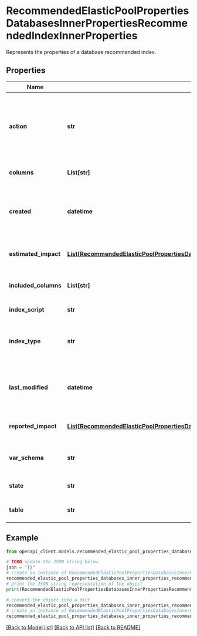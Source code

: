 # RecommendedElasticPoolPropertiesDatabasesInnerPropertiesRecommendedIndexInnerProperties

Represents the properties of a database recommended index.

## Properties

Name | Type | Description | Notes
------------ | ------------- | ------------- | -------------
**action** | **str** | The proposed index action. You can create a missing index, drop an unused index, or rebuild an existing index to improve its performance. | [optional] [readonly] 
**columns** | **List[str]** | Columns over which to build index | [optional] [readonly] 
**created** | **datetime** | The UTC datetime showing when this resource was created (ISO8601 format). | [optional] [readonly] 
**estimated_impact** | [**List[RecommendedElasticPoolPropertiesDatabasesInnerPropertiesRecommendedIndexInnerPropertiesEstimatedImpactInner]**](RecommendedElasticPoolPropertiesDatabasesInnerPropertiesRecommendedIndexInnerPropertiesEstimatedImpactInner.md) | The estimated impact of doing recommended index action. | [optional] [readonly] 
**included_columns** | **List[str]** | The list of column names to be included in the index | [optional] [readonly] 
**index_script** | **str** | The full build index script | [optional] [readonly] 
**index_type** | **str** | The type of index (CLUSTERED, NONCLUSTERED, COLUMNSTORE, CLUSTERED COLUMNSTORE) | [optional] [readonly] 
**last_modified** | **datetime** | The UTC datetime of when was this resource last changed (ISO8601 format). | [optional] [readonly] 
**reported_impact** | [**List[RecommendedElasticPoolPropertiesDatabasesInnerPropertiesRecommendedIndexInnerPropertiesEstimatedImpactInner]**](RecommendedElasticPoolPropertiesDatabasesInnerPropertiesRecommendedIndexInnerPropertiesEstimatedImpactInner.md) | The values reported after index action is complete. | [optional] [readonly] 
**var_schema** | **str** | The schema where table to build index over resides | [optional] [readonly] 
**state** | **str** | The current recommendation state. | [optional] [readonly] 
**table** | **str** | The table on which to build index. | [optional] [readonly] 

## Example

```python
from openapi_client.models.recommended_elastic_pool_properties_databases_inner_properties_recommended_index_inner_properties import RecommendedElasticPoolPropertiesDatabasesInnerPropertiesRecommendedIndexInnerProperties

# TODO update the JSON string below
json = "{}"
# create an instance of RecommendedElasticPoolPropertiesDatabasesInnerPropertiesRecommendedIndexInnerProperties from a JSON string
recommended_elastic_pool_properties_databases_inner_properties_recommended_index_inner_properties_instance = RecommendedElasticPoolPropertiesDatabasesInnerPropertiesRecommendedIndexInnerProperties.from_json(json)
# print the JSON string representation of the object
print(RecommendedElasticPoolPropertiesDatabasesInnerPropertiesRecommendedIndexInnerProperties.to_json())

# convert the object into a dict
recommended_elastic_pool_properties_databases_inner_properties_recommended_index_inner_properties_dict = recommended_elastic_pool_properties_databases_inner_properties_recommended_index_inner_properties_instance.to_dict()
# create an instance of RecommendedElasticPoolPropertiesDatabasesInnerPropertiesRecommendedIndexInnerProperties from a dict
recommended_elastic_pool_properties_databases_inner_properties_recommended_index_inner_properties_from_dict = RecommendedElasticPoolPropertiesDatabasesInnerPropertiesRecommendedIndexInnerProperties.from_dict(recommended_elastic_pool_properties_databases_inner_properties_recommended_index_inner_properties_dict)
```
[[Back to Model list]](../README.md#documentation-for-models) [[Back to API list]](../README.md#documentation-for-api-endpoints) [[Back to README]](../README.md)


